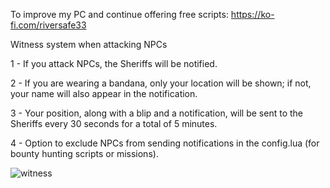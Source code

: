 To improve my PC and continue offering free scripts: https://ko-fi.com/riversafe33

Witness system when attacking NPCs

1 - If you attack NPCs, the Sheriffs will be notified.

2 - If you are wearing a bandana, only your location will be shown; if not, your name will also appear in the notification.

3 - Your position, along with a blip and a notification, will be sent to the Sheriffs every 30 seconds for a total of 5 minutes.

4 - Option to exclude NPCs from sending notifications in the config.lua (for bounty hunting scripts or missions).

![witness](https://github.com/user-attachments/assets/8a596325-feb5-438b-945c-c3a158c7b1ce)
